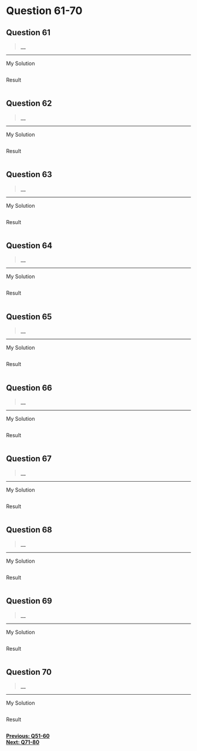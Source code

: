 # Question 61-70

## Question 61

> **__**  

---
My Solution

```python

```

Result

```python

```

## Question 62

> **__**  

---
My Solution

```python

```

Result

```python

```

## Question 63

> **__**  

---
My Solution

```python

```

Result

```python

```

## Question 64

> **__**  

---
My Solution

```python

```

Result

```python

```

## Question 65

> **__**  

---
My Solution

```python

```

Result

```python

```

## Question 66

> **__**  

---
My Solution

```python

```

Result

```python

```

## Question 67

> **__**  

---
My Solution

```python

```

Result

```python

```

## Question 68

> **__**  

---
My Solution

```python

```

Result

```python

```

## Question 69

> **__**  

---
My Solution

```python

```

Result

```python

```

## Question 70

> **__**  

---
My Solution

```python

```

Result

```python

```

[**Previous: Q51-60**](https://github.com/polo871209/break-the-ice-with-python/blob/main/md/Question%2051-60.md "Q51-60")  
[**Next: Q71-80**](https://github.com/polo871209/break-the-ice-with-python/blob/main/md/Question%2071-80.md "Q71-80")
